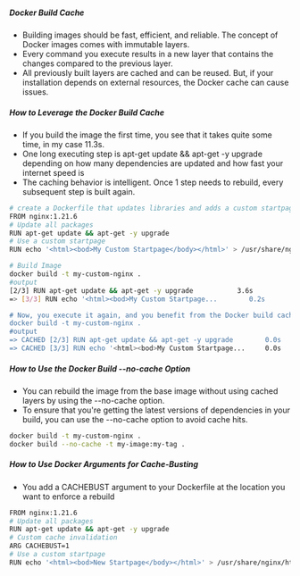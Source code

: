 ##### Docker Build Cache
- Building images should be fast, efficient, and reliable. The concept of Docker images comes with immutable layers.
- Every command you execute results in a new layer that contains the changes compared to the previous layer.
- All previously built layers are cached and can be reused. But, if your installation depends on external resources, the Docker cache can cause issues.

##### How to Leverage the Docker Build Cache
- If you build the image the first time, you see that it takes quite some time, in my case 11.3s.
- One long executing step is apt-get update && apt-get -y upgrade depending on how many dependencies are updated and how fast your internet speed is
- The caching behavior is intelligent. Once 1 step needs to rebuild, every subsequent step is built again.
``````sh
# create a Dockerfile that updates libraries and adds a custom startpage:
FROM nginx:1.21.6
# Update all packages
RUN apt-get update && apt-get -y upgrade
# Use a custom startpage
RUN echo '<html><bod>My Custom Startpage</body></html>' > /usr/share/nginx/html/index.html

# Build Image
docker build -t my-custom-nginx .
#output
[2/3] RUN apt-get update && apt-get -y upgrade           3.6s
=> [3/3] RUN echo '<html><bod>My Custom Startpage...        0.2s

# Now, you execute it again, and you benefit from the Docker build cache:
docker build -t my-custom-nginx .
#output
=> CACHED [2/3] RUN apt-get update && apt-get -y upgrade        0.0s
=> CACHED [3/3] RUN echo '<html><bod>My Custom Startpage...     0.0s

``````
##### How to Use the Docker Build --no-cache Option
- You can rebuild the image from the base image without using cached layers by using the --no-cache option.
- To ensure that you're getting the latest versions of dependencies in your build, you can use the --no-cache option to avoid cache hits.
``````sh
docker build -t my-custom-nginx .
docker build --no-cache -t my-image:my-tag .
``````
##### How to Use Docker Arguments for Cache-Busting
- You add a CACHEBUST argument to your Dockerfile at the location you want to enforce a rebuild
``````sh
FROM nginx:1.21.6
# Update all packages
RUN apt-get update && apt-get -y upgrade
# Custom cache invalidation
ARG CACHEBUST=1
# Use a custom startpage
RUN echo '<html><bod>New Startpage</body></html>' > /usr/share/nginx/html/index.html

``````
